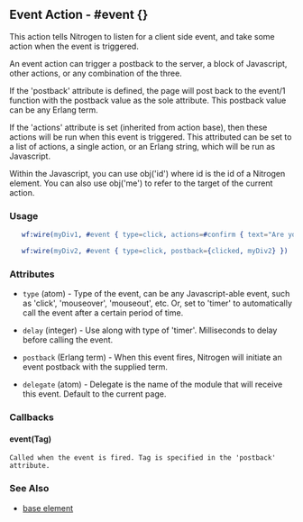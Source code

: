 

## Event Action - #event {}

  This action tells Nitrogen to listen for a client side
  event, and take some action when the event is triggered.

  An event action can trigger a postback to the server, a block of Javascript,
  other actions, or any combination of the three.

  If the 'postback' attribute is defined, the page will post back to the event/1 function
  with the postback value as the sole attribute. This postback value can be any Erlang term.

  If the 'actions' attribute is set (inherited from action base), then these actions will
  be run when this event is triggered. This attributed can be set to a list of actions, a single
  action, or an Erlang string, which will be run as Javascript.

  Within the Javascript, you can use obj('id') where id is the id of a Nitrogen element. You can
  also use obj('me') to refer to the target of the current action.

### Usage

```erlang
   wf:wire(myDiv1, #event { type=click, actions=#confirm { text="Are you sure?", postback=continue } })

```

```erlang
   wf:wire(myDiv2, #event { type=click, postback={clicked, myDiv2} })

```

### Attributes

   * `type` (atom) - Type of the event, can be any Javascript-able event, such as 'click', 'mouseover', 'mouseout', etc. Or, set to 'timer' to automatically call the event after a certain period of time.

   * `delay` (integer) - Use along with type of 'timer'. Milliseconds to delay before calling the event.

   * `postback` (Erlang term) - When this event fires, Nitrogen will initiate an event postback with the supplied term.

   * `delegate` (atom) - Delegate is the name of the module that will receive this event. Default to the current page.

### Callbacks

#### event(Tag)

    Called when the event is fired. Tag is specified in the 'postback' attribute.

### See Also

 *  [base element](./base.html)

 

